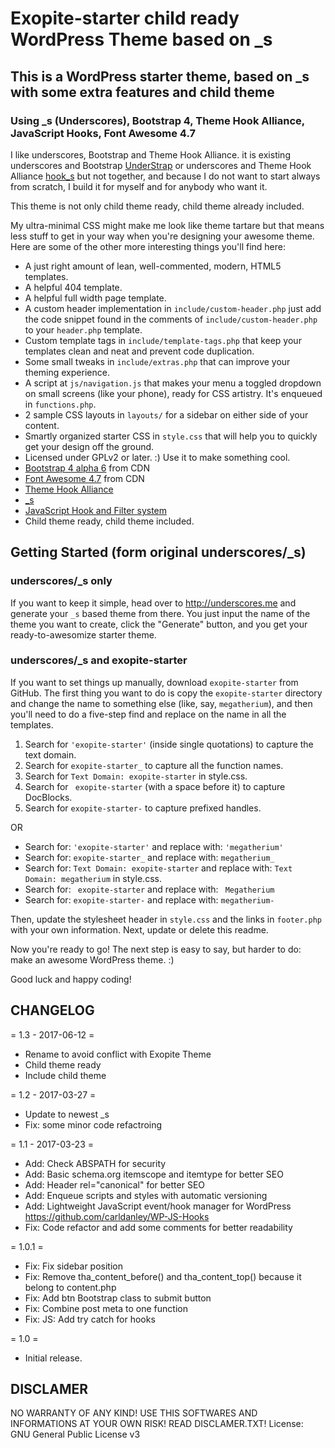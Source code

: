 # Exopite-starter child ready WordPress Theme based on _s
## This is a WordPress starter theme, based on _s with some extra features and child theme
### Using _s (Underscores), Bootstrap 4, Theme Hook Alliance, JavaScript Hooks, Font Awesome 4.7

I like underscores, Bootstrap and Theme Hook Alliance. it is existing underscores and Bootstrap [UnderStrap](https://github.com/holger1411/understrap) or underscores and Theme Hook Alliance [hook_s](https://github.com/bradp/hook_s) but not together, and because I do not want to start always from scratch, I build it for myself and for anybody who want it.

This theme is not only child theme ready, child theme already included.

My ultra-minimal CSS might make me look like theme tartare but that means less stuff to get in your way when you're designing your awesome theme. Here are some of the other more interesting things you'll find here:

* A just right amount of lean, well-commented, modern, HTML5 templates.
* A helpful 404 template.
* A helpful full width page template.
* A custom header implementation in `include/custom-header.php` just add the code snippet found in the comments of `include/custom-header.php` to your `header.php` template.
* Custom template tags in `include/template-tags.php` that keep your templates clean and neat and prevent code duplication.
* Some small tweaks in `include/extras.php` that can improve your theming experience.
* A script at `js/navigation.js` that makes your menu a toggled dropdown on small screens (like your phone), ready for CSS artistry. It's enqueued in `functions.php`.
* 2 sample CSS layouts in `layouts/` for a sidebar on either side of your content.
* Smartly organized starter CSS in `style.css` that will help you to quickly get your design off the ground.
* Licensed under GPLv2 or later. :) Use it to make something cool.
* [Bootstrap 4 alpha 6](https://github.com/twbs/bootstrap/tree/v4-dev) from CDN
* [Font Awesome 4.7](https://github.com/FortAwesome/Font-Awesome) from CDN
* [Theme Hook Alliance](https://github.com/zamoose/themehookalliance)
* [_s](https://github.com/Automattic/_s)
* [JavaScript Hook and Filter system](https://github.com/carldanley/WP-JS-Hooks)
* Child theme ready, child theme included.

Getting Started (form original underscores/_s)
---------------

### underscores/_s only

If you want to keep it simple, head over to http://underscores.me and generate your `_s` based theme from there. You just input the name of the theme you want to create, click the "Generate" button, and you get your ready-to-awesomize starter theme.

### underscores/_s and exopite-starter

If you want to set things up manually, download `exopite-starter` from GitHub. The first thing you want to do is copy the `exopite-starter` directory and change the name to something else (like, say, `megatherium`), and then you'll need to do a five-step find and replace on the name in all the templates.

1. Search for `'exopite-starter'` (inside single quotations) to capture the text domain.
2. Search for `exopite-starter_` to capture all the function names.
3. Search for `Text Domain: exopite-starter` in style.css.
4. Search for <code>&nbsp;exopite-starter</code> (with a space before it) to capture DocBlocks.
5. Search for `exopite-starter-` to capture prefixed handles.

OR

* Search for: `'exopite-starter'` and replace with: `'megatherium'`
* Search for: `exopite-starter_` and replace with: `megatherium_`
* Search for: `Text Domain: exopite-starter` and replace with: `Text Domain: megatherium` in style.css.
* Search for: <code>&nbsp;exopite-starter</code> and replace with: <code>&nbsp;Megatherium</code>
* Search for: `exopite-starter-` and replace with: `megatherium-`

Then, update the stylesheet header in `style.css` and the links in `footer.php` with your own information. Next, update or delete this readme.

Now you're ready to go! The next step is easy to say, but harder to do: make an awesome WordPress theme. :)

Good luck and happy coding!

CHANGELOG
---------

= 1.3 - 2017-06-12 =
* Rename to avoid conflict with Exopite Theme
* Child theme ready
* Include child theme

= 1.2 - 2017-03-27 =
* Update to newest _s
* Fix: some minor code refactroing

= 1.1 - 2017-03-23 =
* Add: Check ABSPATH for security
* Add: Basic schema.org itemscope and itemtype for better SEO
* Add: Header rel="canonical" for better SEO
* Add: Enqueue scripts and styles with automatic versioning
* Add: Lightweight JavaScript event/hook manager for WordPress
https://github.com/carldanley/WP-JS-Hooks
* Fix: Code refactor and add some comments for better readability

= 1.0.1 =
* Fix: Fix sidebar position
* Fix: Remove tha_content_before() and tha_content_top() because it belong to content.php
* Fix: Add btn Bootstrap class to submit button
* Fix: Combine post meta to one function
* Fix: JS: Add try catch for hooks

= 1.0 =
* Initial release.

DISCLAMER
---------

NO WARRANTY OF ANY KIND! USE THIS SOFTWARES AND INFORMATIONS AT YOUR OWN RISK! READ DISCLAMER.TXT!
License: GNU General Public License v3
